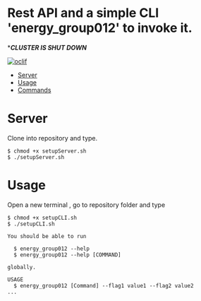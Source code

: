 Rest API and a simple CLI 'energy_group012' to invoke it.
============
******CLUSTER IS SHUT DOWN*****


[![oclif](https://img.shields.io/badge/cli-oclif-brightgreen.svg)](https://oclif.io)

<!-- toc -->
* [Server](#server)
* [Usage](#usage)
* [Commands](#commands)

<!-- tocstop -->

# Server

Clone into repository and type.
<!-- server -->
```sh-session
$ chmod +x setupServer.sh
$ ./setupServer.sh
```
<!-- serverstop -->

# Usage
Open a new terminal , go to repository folder and type
<!-- usage -->
```sh-session
$ chmod +x setupCLI.sh
$ ./setupCLI.sh 

You should be able to run

  $ energy_group012 --help
  $ energy_group012 --help [COMMAND] 

globally.

USAGE
  $ energy_group012 [Command] --flag1 value1 --flag2 value2
...
```

